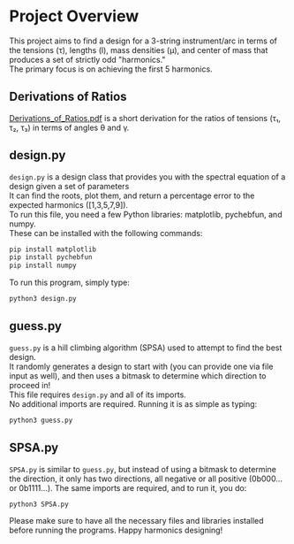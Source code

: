 # Project Overview

This project aims to find a design for a 3-string instrument/arc in terms of the tensions (τ), lengths (l), mass densities (μ), and center of mass that produces a set of strictly odd "harmonics." <br>
The primary focus is on achieving the first 5 harmonics.

## Derivations of Ratios

[Derivations_of_Ratios.pdf](Derivation_of_ratios) is a short derivation for the ratios of tensions (τ₁, τ₂, τ₃) in terms of angles θ and γ.

## design.py

`design.py` is a design class that provides you with the spectral equation of a design given a set of parameters<br>
It can find the roots, plot them, and return a percentage error to the expected harmonics ([1,3,5,7,9]). <br>
To run this file, you need a few Python libraries: matplotlib, pychebfun, and numpy. <br>
These can be installed with the following commands:

```sh
pip install matplotlib
pip install pychebfun
pip install numpy
```
To run this program, simply type:
```sh
python3 design.py
```
## guess.py


`guess.py` is a hill climbing algorithm (SPSA) used to attempt to find the best design. <br>
It randomly generates a design to start with (you can provide one via file input as well), and then uses a bitmask to determine which direction to proceed in! 
<br> This file requires `design.py` and all of its imports. 
<br>No additional imports are required. Running it is as simple as typing:
```sh
python3 guess.py
```
## SPSA.py

`SPSA.py` is similar to `guess.py`, but instead of using a bitmask to determine the direction, it only has two directions, all negative or all positive (0b000... or 0b1111...). The same imports are required, and to run it, you do:

```sh
python3 SPSA.py
```

Please make sure to have all the necessary files and libraries installed before running the programs. Happy harmonics designing!

